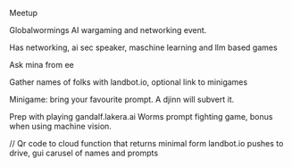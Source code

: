 Meetup

Globalwormings AI wargaming and networking event. 

Has networking, ai sec speaker, maschine learning and llm based games

Ask mina from ee

Gather names of folks with landbot.io, optional link to minigames

Minigame: bring your favourite prompt. A djinn will subvert it.

Prep with playing gandalf.lakera.ai 
Worms prompt fighting game, bonus when using machine vision. 

// Qr code to cloud function that returns minimal form
landbot.io pushes to drive, gui carusel of names and prompts
